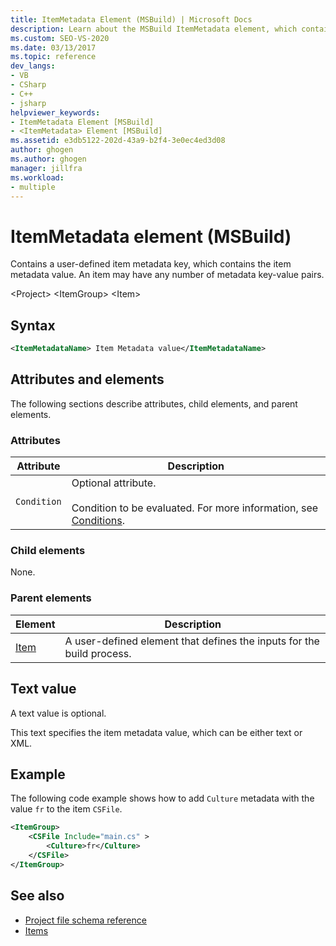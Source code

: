 ```yaml
---
title: ItemMetadata Element (MSBuild) | Microsoft Docs
description: Learn about the MSBuild ItemMetadata element, which contains a user-defined item metadata key that has the metadata value.
ms.custom: SEO-VS-2020
ms.date: 03/13/2017
ms.topic: reference
dev_langs:
- VB
- CSharp
- C++
- jsharp
helpviewer_keywords:
- ItemMetadata Element [MSBuild]
- <ItemMetadata> Element [MSBuild]
ms.assetid: e3db5122-202d-43a9-b2f4-3e0ec4ed3d08
author: ghogen
ms.author: ghogen
manager: jillfra
ms.workload:
- multiple
---
```

# ItemMetadata element (MSBuild)

Contains a user-defined item metadata key, which contains the item metadata value. An item may have any number of metadata key-value pairs.

 \<Project>
 \<ItemGroup>
 \<Item>

## Syntax

```xml
<ItemMetadataName> Item Metadata value</ItemMetadataName>
```

## Attributes and elements

 The following sections describe attributes, child elements, and parent elements.

### Attributes

|Attribute|Description|
|---------------|-----------------|
|`Condition`|Optional attribute.<br /><br /> Condition to be evaluated. For more information, see [Conditions](../msbuild/msbuild-conditions.md).|

### Child elements

 None.

### Parent elements

|Element|Description|
|-------------|-----------------|
|[Item](../msbuild/item-element-msbuild.md)|A user-defined element that defines the inputs for the build process.|

## Text value

 A text value is optional.

 This text specifies the item metadata value, which can be either text or XML.

## Example

 The following code example shows how to add `Culture` metadata with the value `fr` to the item `CSFile`.

```xml
<ItemGroup>
    <CSFile Include="main.cs" >
        <Culture>fr</Culture>
    </CSFile>
</ItemGroup>
```

## See also

- [Project file schema reference](../msbuild/msbuild-project-file-schema-reference.md)
- [Items](../msbuild/msbuild-items.md)
